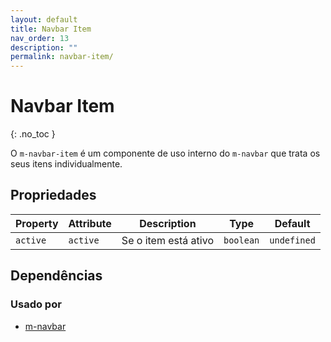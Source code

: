 ```yaml
---
layout: default
title: Navbar Item
nav_order: 13
description: ""
permalink: navbar-item/
---
```

# Navbar Item
{: .no_toc }

O `m-navbar-item` é um componente de uso interno do `m-navbar` que trata os seus itens individualmente.


## Propriedades

| Property | Attribute | Description             | Type      | Default     |
| -------- | --------- | ----------------------- | --------- | ----------- |
| `active` | `active`  | Se o item está ativo    | `boolean` | `undefined` |


## Dependências

### Usado por

 - [m-navbar](/navbar)
